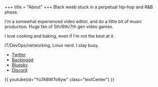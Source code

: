 +++
title = "About"
+++
Black weeb stuck in a perpetual hip-hop and R&B phase. 

I'm a somewhat experienced video editor, and do a little bit of music production. Huge fan of 5th/6th/7th gen video games.

I love cooking and baking, even if I'm not the best at it.

IT/DevOps/networking, Linux nerd. I stay busy.

 - [Twitter](https://twitter.com/kamuimixxx)
 - [Backloggd](https://www.backloggd.com/u/zandyne_/)
 - [Bluesky](https://bsky.app/profile/zandyne.xyz)
 - [Discord](https://discord.com/users/828839103381504023)

{{ youtube(id="Yu7ABW7o6yw" class="textCenter") }}